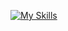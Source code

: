 [![My Skills](https://skillicons.dev/icons?i=html,css,js,ts,react,nextjs,tailwind,mongodb,postgres,bun,nodejs,postman)](https://skillicons.dev)
